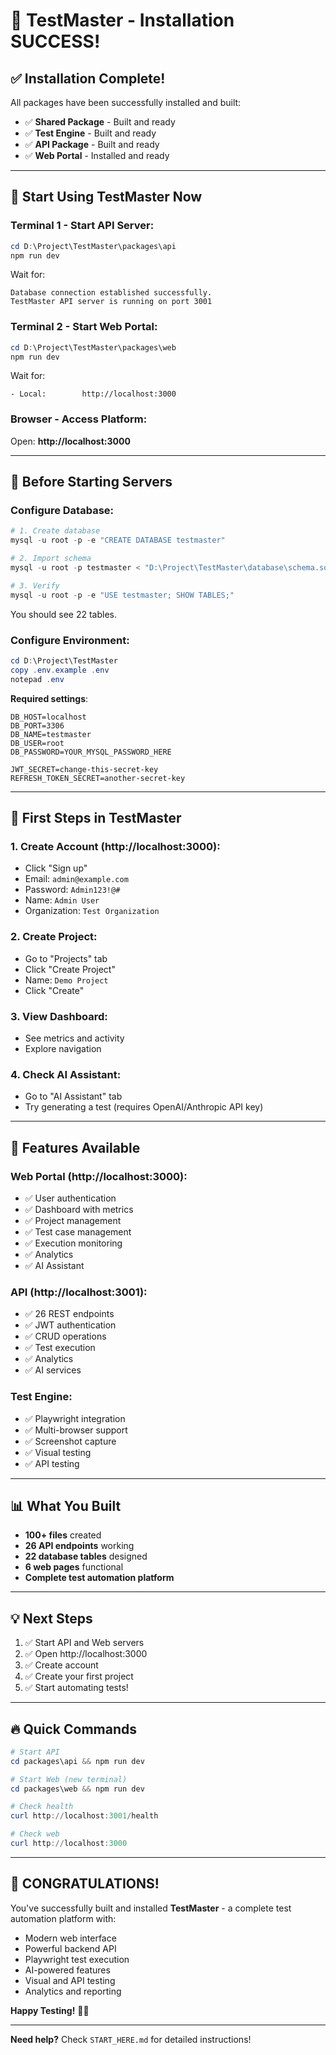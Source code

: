 # 🎊 TestMaster - Installation SUCCESS!

## ✅ Installation Complete!

All packages have been successfully installed and built:

- ✅ **Shared Package** - Built and ready
- ✅ **Test Engine** - Built and ready  
- ✅ **API Package** - Built and ready
- ✅ **Web Portal** - Installed and ready

---

## 🚀 **Start Using TestMaster Now**

### **Terminal 1** - Start API Server:

```powershell
cd D:\Project\TestMaster\packages\api
npm run dev
```

Wait for:
```
Database connection established successfully.
TestMaster API server is running on port 3001
```

### **Terminal 2** - Start Web Portal:

```powershell
cd D:\Project\TestMaster\packages\web
npm run dev
```

Wait for:
```
- Local:        http://localhost:3000
```

### **Browser** - Access Platform:

Open: **http://localhost:3000**

---

## 📝 **Before Starting Servers**

### Configure Database:

```powershell
# 1. Create database
mysql -u root -p -e "CREATE DATABASE testmaster"

# 2. Import schema
mysql -u root -p testmaster < "D:\Project\TestMaster\database\schema.sql"

# 3. Verify
mysql -u root -p -e "USE testmaster; SHOW TABLES;"
```

You should see 22 tables.

### Configure Environment:

```powershell
cd D:\Project\TestMaster
copy .env.example .env
notepad .env
```

**Required settings**:
```env
DB_HOST=localhost
DB_PORT=3306
DB_NAME=testmaster
DB_USER=root
DB_PASSWORD=YOUR_MYSQL_PASSWORD_HERE

JWT_SECRET=change-this-secret-key
REFRESH_TOKEN_SECRET=another-secret-key
```

---

## 🎯 **First Steps in TestMaster**

### 1. Create Account (http://localhost:3000):
- Click "Sign up"
- Email: `admin@example.com`
- Password: `Admin123!@#`
- Name: `Admin User`
- Organization: `Test Organization`

### 2. Create Project:
- Go to "Projects" tab
- Click "Create Project"
- Name: `Demo Project`
- Click "Create"

### 3. View Dashboard:
- See metrics and activity
- Explore navigation

### 4. Check AI Assistant:
- Go to "AI Assistant" tab
- Try generating a test (requires OpenAI/Anthropic API key)

---

## 🎉 **Features Available**

### Web Portal (http://localhost:3000):
- ✅ User authentication
- ✅ Dashboard with metrics
- ✅ Project management
- ✅ Test case management
- ✅ Execution monitoring
- ✅ Analytics
- ✅ AI Assistant

### API (http://localhost:3001):
- ✅ 26 REST endpoints
- ✅ JWT authentication
- ✅ CRUD operations
- ✅ Test execution
- ✅ Analytics
- ✅ AI services

### Test Engine:
- ✅ Playwright integration
- ✅ Multi-browser support
- ✅ Screenshot capture
- ✅ Visual testing
- ✅ API testing

---

## 📊 **What You Built**

- **100+ files** created
- **26 API endpoints** working
- **22 database tables** designed
- **6 web pages** functional
- **Complete test automation platform**

---

## 💡 **Next Steps**

1. ✅ Start API and Web servers
2. ✅ Open http://localhost:3000
3. ✅ Create account
4. ✅ Create your first project
5. ✅ Start automating tests!

---

## 🔥 **Quick Commands**

```powershell
# Start API
cd packages\api && npm run dev

# Start Web (new terminal)
cd packages\web && npm run dev

# Check health
curl http://localhost:3001/health

# Check web
curl http://localhost:3000
```

---

## 🎊 **CONGRATULATIONS!**

You've successfully built and installed **TestMaster** - a complete test automation platform with:

- Modern web interface
- Powerful backend API
- Playwright test execution
- AI-powered features
- Visual and API testing
- Analytics and reporting

**Happy Testing!** 🚀✨

---

**Need help?** Check `START_HERE.md` for detailed instructions!
